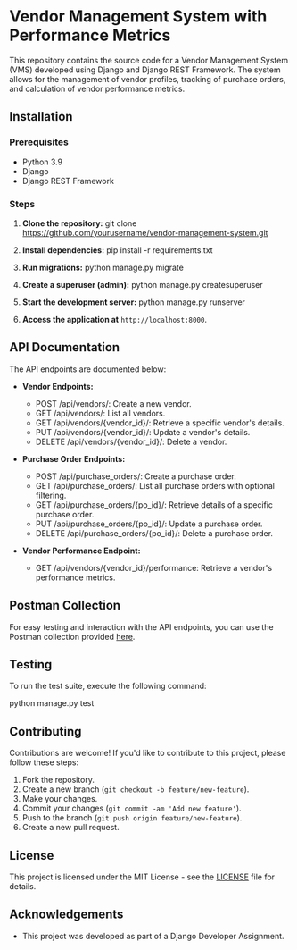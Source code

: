 # Vendor Management System with Performance Metrics

This repository contains the source code for a Vendor Management System (VMS) developed using Django and Django REST Framework. The system allows for the management of vendor profiles, tracking of purchase orders, and calculation of vendor performance metrics.

## Installation

### Prerequisites

- Python 3.9
- Django
- Django REST Framework

### Steps

1. **Clone the repository:**
   git clone https://github.com/yourusername/vendor-management-system.git

2. **Install dependencies:**
   pip install -r requirements.txt

3. **Run migrations:**
   python manage.py migrate

4. **Create a superuser (admin):**
   python manage.py createsuperuser

5. **Start the development server:**
   python manage.py runserver

6. **Access the application at** `http://localhost:8000`.

## API Documentation

The API endpoints are documented below:

- **Vendor Endpoints:**
  - POST /api/vendors/: Create a new vendor.
  - GET /api/vendors/: List all vendors.
  - GET /api/vendors/{vendor_id}/: Retrieve a specific vendor's details.
  - PUT /api/vendors/{vendor_id}/: Update a vendor's details.
  - DELETE /api/vendors/{vendor_id}/: Delete a vendor.

- **Purchase Order Endpoints:**
  - POST /api/purchase_orders/: Create a purchase order.
  - GET /api/purchase_orders/: List all purchase orders with optional filtering.
  - GET /api/purchase_orders/{po_id}/: Retrieve details of a specific purchase order.
  - PUT /api/purchase_orders/{po_id}/: Update a purchase order.
  - DELETE /api/purchase_orders/{po_id}/: Delete a purchase order.

- **Vendor Performance Endpoint:**
  - GET /api/vendors/{vendor_id}/performance: Retrieve a vendor's performance metrics.

## Postman Collection

For easy testing and interaction with the API endpoints, you can use the Postman collection provided [here](https://www.postman.com/speeding-astronaut-535841/workspace/vendor-management-system/collection/24765234-b7af1994-1760-4ac5-b17a-34a63d1da2a9?action=share&creator=24765234).

## Testing

To run the test suite, execute the following command:

python manage.py test

## Contributing

Contributions are welcome! If you'd like to contribute to this project, please follow these steps:

1. Fork the repository.
2. Create a new branch (`git checkout -b feature/new-feature`).
3. Make your changes.
4. Commit your changes (`git commit -am 'Add new feature'`).
5. Push to the branch (`git push origin feature/new-feature`).
6. Create a new pull request.

## License

This project is licensed under the MIT License - see the [LICENSE](LICENSE) file for details.

## Acknowledgements

- This project was developed as part of a Django Developer Assignment.
